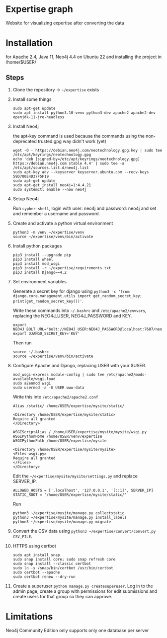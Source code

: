 # Expertise graph

Website for visualizing expertise after converting the data

# Installation

for Apache 2.4, Java 11, Neo4j 4.4 on Ubuntu 22 and installing the project in /home/$USER/

## Steps

1. Clone the repository -> `~/expertise` exists
2. Install some things
    ```
    sudo apt-get update
    sudo apt install python3.10-venv python3-dev apache2 apache2-dev openjdk-11-jre-headless
    ```

3. Install Neo4j

    the apt-key command is used because the commands using the non-deprecated trusted.gpg way didn't work (yet)
    ```
    wget -O - https://debian.neo4j.com/neotechnology.gpg.key | sudo tee /etc/apt/keyrings/neotechnology.gpg
    echo 'deb [signed-by=/etc/apt/keyrings/neotechnology.gpg] https://debian.neo4j.com stable 4.4' | sudo tee -a /etc/apt/sources.list.d/neo4j.list
    sudo apt-key adv --keyserver keyserver.ubuntu.com --recv-keys 59D700E4D37F5F19
    sudo apt-get update
    sudo apt-get install neo4j=1:4.4.21
    sudo systemctl enable --now neo4j
    ```

4. Setup Neo4j

    Run `cypher-shell`, login with user: neo4j and password: neo4j and set and remember a username and password.

5. Create and activate a python virtual environment

    ```
    python3 -m venv ~/expertise/venv
    source ~/expertise/venv/bin/activate
    ```

6. Install python packages

    ```
    pip3 install --upgrade pip
    pip3 install wheel
    pip3 install mod_wsgi
    pip3 install -r ~/expertise/requirements.txt
    pip3 install Django==4.2
    ```

7. Set environment variables

    Generate a secret key for django using `python3 -c 'from django.core.management.utils import get_random_secret_key; print(get_random_secret_key())'`.

    Write these commands into `~/.bashrc` and `/etc/apache2/envvars`, replacing the NEO4J_USER, NEO4J_PASSWORD and KEY.
    ```
    export NEO4J_BOLT_URL='bolt://NEO4J_USER:NEO4J_PASSWORD@localhost:7687/neo4j'
    export DJANGO_SECRET_KEY='KEY'
    ```

    Then run
    ```
    source ~/.bashrc
    source ~/expertise/venv/bin/activate
    ```

8. Configure Apache and Django, replacing USER with your $USER.

    ```
    mod_wsgi-express module-config | sudo tee /etc/apache2/mods-available/wsgi.load
    sudo a2enmod wsgi
    sudo usermod -a -G USER www-data
    ```

    Write this into `/etc/apache2/apache2.conf`
    ```
    Alias /static/ /home/USER/expertise/mysite/static/

    <Directory /home/USER/expertise/mysite/static>
    Require all granted
    </Directory>

    WSGIScriptAlias / /home/USER/expertise/mysite/mysite/wsgi.py
    WSGIPythonHome /home/USER/venv/expertise
    WSGIPythonPath /home/USER/expertise/mysite

    <Directory /home/USER/expertise/mysite/mysite>
    <Files wsgi.py>
    Require all granted
    </Files>
    </Directory>
    ```

    Edit the `~/expertise/mysite/mysite/settings.py` and replace SERVER_IP.
    ```
    ALLOWED_HOSTS = ['.localhost', '127.0.0.1', '[::1]', SERVER_IP]
    STATIC_ROOT = '/home/USER/expertise/mysite/static/'
    ```

    Run
    ```
    python3 ~/expertise/mysite/manage.py collectstatic
    python3 ~/expertise/mysite/manage.py install_labels
    python3 ~/expertise/mysite/manage.py migrate
    ```

9. Convert the CSV data using `python3 ~/expertise/convert/convert.py CSV_FILE`.

10. HTTPS using certbot

    ```
    sudo apt install snap
    sudo snap install core; sudo snap refresh core
    sudo snap install --classic certbot
    sudo ln -s /snap/bin/certbot /usr/bin/certbot
    sudo certbot --apache
    sudo certbot renew --dry-run
    ```

11. Create a superuser `python manage.py createsuperuser`. Log in to the admin page,
    create a group with permissions for edit submissions and create users for that group
    so they can approve.

# Limitations

Neo4j Community Edition only supports only one database per server
